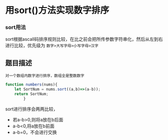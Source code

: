 # 用sort()方法实现数字排序
### sort用法

sort根据ascall码排序规则比较，在比之前会把所传参数字符串化，然后从左到右进行比较，优先级为 `数字>大写字母>小写字母>汉字`

## 题目描述
`对一个数组内数字进行排序，数组全是整数数字`
```js
function numbers(nums){
    let SortNum = nums.sort((a,b)=>(a-b));
    return SortNum;
        }
```
sort进行排序会两两比较，
* 若a-b>0,则将a放在b后面
* a-b<0,将a放在b前面
* a-b=0，不会进行交换